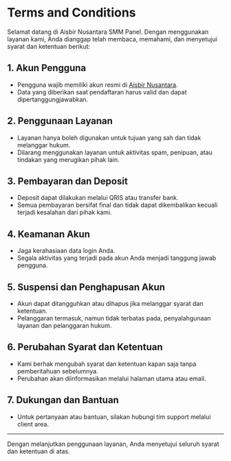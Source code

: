 # Terms and Conditions

Selamat datang di Aisbir Nusantara SMM Panel. Dengan menggunakan layanan kami, Anda dianggap telah membaca, memahami, dan menyetujui syarat dan ketentuan berikut:

## 1. Akun Pengguna

- Pengguna wajib memiliki akun resmi di [Aisbir Nusantara](https://client.aisbirnusantara.com).
- Data yang diberikan saat pendaftaran harus valid dan dapat dipertanggungjawabkan.

## 2. Penggunaan Layanan

- Layanan hanya boleh digunakan untuk tujuan yang sah dan tidak melanggar hukum.
- Dilarang menggunakan layanan untuk aktivitas spam, penipuan, atau tindakan yang merugikan pihak lain.

## 3. Pembayaran dan Deposit

- Deposit dapat dilakukan melalui QRIS atau transfer bank.
- Semua pembayaran bersifat final dan tidak dapat dikembalikan kecuali terjadi kesalahan dari pihak kami.

## 4. Keamanan Akun

- Jaga kerahasiaan data login Anda.
- Segala aktivitas yang terjadi pada akun Anda menjadi tanggung jawab pengguna.

## 5. Suspensi dan Penghapusan Akun

- Akun dapat ditangguhkan atau dihapus jika melanggar syarat dan ketentuan.
- Pelanggaran termasuk, namun tidak terbatas pada, penyalahgunaan layanan dan pelanggaran hukum.

## 6. Perubahan Syarat dan Ketentuan

- Kami berhak mengubah syarat dan ketentuan kapan saja tanpa pemberitahuan sebelumnya.
- Perubahan akan diinformasikan melalui halaman utama atau email.

## 7. Dukungan dan Bantuan

- Untuk pertanyaan atau bantuan, silakan hubungi tim support melalui client area.

---

Dengan melanjutkan penggunaan layanan, Anda menyetujui seluruh syarat dan ketentuan di atas.
